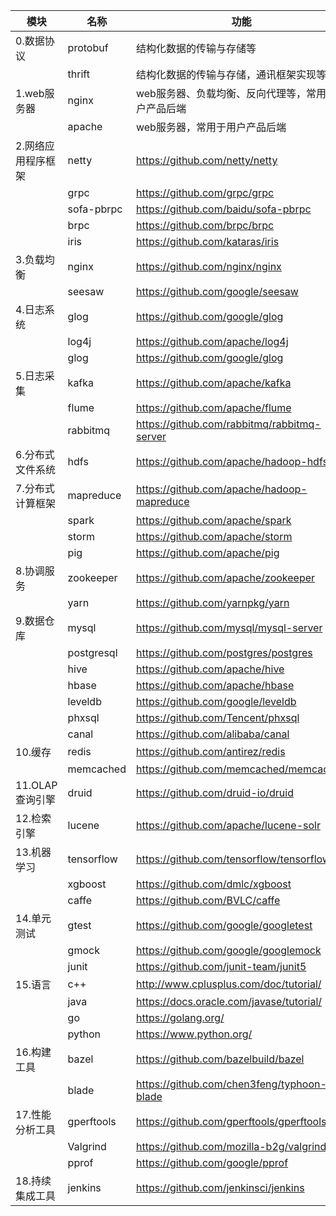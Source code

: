
|模块|名称|功能|代码路径|
|----|----|----|----|
|0.数据协议|protobuf|结构化数据的传输与存储等|https://github.com/google/protobuf|
||thrift|结构化数据的传输与存储，通讯框架实现等|https://github.com/apache/thrift|
|1.web服务器|nginx|web服务器、负载均衡、反向代理等，常用于用户产品后端|https://github.com/nginx/nginx|
||apache|web服务器，常用于用户产品后端|https://github.com/apache/httpd|
|2.网络应用程序框架|netty|https://github.com/netty/netty|
||grpc|https://github.com/grpc/grpc|
||sofa-pbrpc|https://github.com/baidu/sofa-pbrpc|
||brpc|https://github.com/brpc/brpc|
||iris|https://github.com/kataras/iris|
|3.负载均衡|nginx|https://github.com/nginx/nginx|
||seesaw|https://github.com/google/seesaw|
|4.日志系统|glog|https://github.com/google/glog|
||log4j|https://github.com/apache/log4j|
||glog|https://github.com/google/glog|
|5.日志采集|kafka|https://github.com/apache/kafka|
||flume|https://github.com/apache/flume|
||rabbitmq|https://github.com/rabbitmq/rabbitmq-server|
|6.分布式文件系统|hdfs|https://github.com/apache/hadoop-hdfs|
|7.分布式计算框架|mapreduce|https://github.com/apache/hadoop-mapreduce|
||spark|https://github.com/apache/spark|
||storm|https://github.com/apache/storm|
||pig|https://github.com/apache/pig|
|8.协调服务|zookeeper|https://github.com/apache/zookeeper|
||yarn|https://github.com/yarnpkg/yarn|
|9.数据仓库|mysql|https://github.com/mysql/mysql-server|
||postgresql|https://github.com/postgres/postgres|
||hive|https://github.com/apache/hive|
||hbase|https://github.com/apache/hbase|
||leveldb|https://github.com/google/leveldb|
||phxsql|https://github.com/Tencent/phxsql|
||canal|https://github.com/alibaba/canal|
|10.缓存|redis|https://github.com/antirez/redis|
||memcached|https://github.com/memcached/memcached|
|11.OLAP查询引擎|druid|https://github.com/druid-io/druid|
|12.检索引擎|lucene|https://github.com/apache/lucene-solr|
|13.机器学习|tensorflow|https://github.com/tensorflow/tensorflow|
||xgboost|https://github.com/dmlc/xgboost|
||caffe|https://github.com/BVLC/caffe|
|14.单元测试|gtest|https://github.com/google/googletest|
||gmock|https://github.com/google/googlemock|
||junit|https://github.com/junit-team/junit5|
|15.语言|c++|http://www.cplusplus.com/doc/tutorial/|
||java|https://docs.oracle.com/javase/tutorial/|
||go|https://golang.org/|
||python|https://www.python.org/|
|16.构建工具|bazel|https://github.com/bazelbuild/bazel|
||blade|https://github.com/chen3feng/typhoon-blade|
|17.性能分析工具|gperftools|https://github.com/gperftools/gperftools|
||Valgrind|https://github.com/mozilla-b2g/valgrind|
||pprof|https://github.com/google/pprof|
|18.持续集成工具|jenkins|https://github.com/jenkinsci/jenkins|
